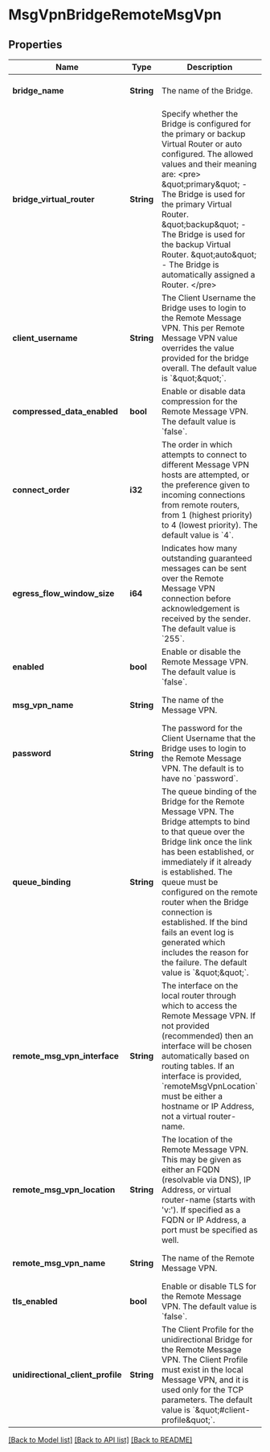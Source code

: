 # MsgVpnBridgeRemoteMsgVpn

## Properties
Name | Type | Description | Notes
------------ | ------------- | ------------- | -------------
**bridge_name** | **String** | The name of the Bridge. | [optional] [default to null]
**bridge_virtual_router** | **String** | Specify whether the Bridge is configured for the primary or backup Virtual Router or auto configured. The allowed values and their meaning are:  &lt;pre&gt; \&quot;primary\&quot; - The Bridge is used for the primary Virtual Router. \&quot;backup\&quot; - The Bridge is used for the backup Virtual Router. \&quot;auto\&quot; - The Bridge is automatically assigned a Router. &lt;/pre&gt;  | [optional] [default to null]
**client_username** | **String** | The Client Username the Bridge uses to login to the Remote Message VPN. This per Remote Message VPN value overrides the value provided for the bridge overall. The default value is &#x60;\&quot;\&quot;&#x60;. | [optional] [default to null]
**compressed_data_enabled** | **bool** | Enable or disable data compression for the Remote Message VPN. The default value is &#x60;false&#x60;. | [optional] [default to null]
**connect_order** | **i32** | The order in which attempts to connect to different Message VPN hosts are attempted, or the preference given to incoming connections from remote routers, from 1 (highest priority) to 4 (lowest priority). The default value is &#x60;4&#x60;. | [optional] [default to null]
**egress_flow_window_size** | **i64** | Indicates how many outstanding guaranteed messages can be sent over the Remote Message VPN connection before acknowledgement is received by the sender. The default value is &#x60;255&#x60;. | [optional] [default to null]
**enabled** | **bool** | Enable or disable the Remote Message VPN. The default value is &#x60;false&#x60;. | [optional] [default to null]
**msg_vpn_name** | **String** | The name of the Message VPN. | [optional] [default to null]
**password** | **String** | The password for the Client Username that the Bridge uses to login to the Remote Message VPN. The default is to have no &#x60;password&#x60;. | [optional] [default to null]
**queue_binding** | **String** | The queue binding of the Bridge for the Remote Message VPN. The Bridge attempts to bind to that queue over the Bridge link once the link has been established, or immediately if it already is established. The queue must be configured on the remote router when the Bridge connection is established. If the bind fails an event log is generated which includes the reason for the failure. The default value is &#x60;\&quot;\&quot;&#x60;. | [optional] [default to null]
**remote_msg_vpn_interface** | **String** | The interface on the local router through which to access the Remote Message VPN. If not provided (recommended) then an interface will be chosen automatically based on routing tables. If an interface is provided, &#x60;remoteMsgVpnLocation&#x60; must be either a hostname or IP Address, not a virtual router-name. | [optional] [default to null]
**remote_msg_vpn_location** | **String** | The location of the Remote Message VPN. This may be given as either an FQDN (resolvable via DNS), IP Address, or virtual router-name (starts with &#39;v:&#39;). If specified as a FQDN or IP Address, a port must be specified as well. | [optional] [default to null]
**remote_msg_vpn_name** | **String** | The name of the Remote Message VPN. | [optional] [default to null]
**tls_enabled** | **bool** | Enable or disable TLS for the Remote Message VPN. The default value is &#x60;false&#x60;. | [optional] [default to null]
**unidirectional_client_profile** | **String** | The Client Profile for the unidirectional Bridge for the Remote Message VPN. The Client Profile must exist in the local Message VPN, and it is used only for the TCP parameters. The default value is &#x60;\&quot;#client-profile\&quot;&#x60;. | [optional] [default to null]

[[Back to Model list]](../README.md#documentation-for-models) [[Back to API list]](../README.md#documentation-for-api-endpoints) [[Back to README]](../README.md)


